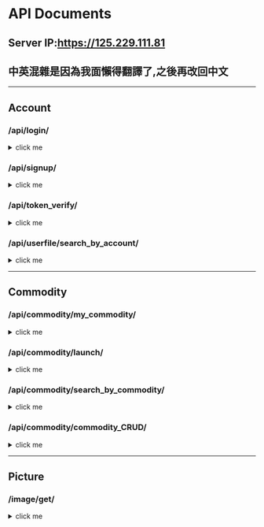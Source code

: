 # API Documents

## Server IP:https://125.229.111.81
## 中英混雜是因為我面懶得翻譯了,之後再改回中文
___

## Account

### /api/login/

<details><summary>click me</summary>

- function
  - to get jwt token.
- method
  - POST
- Request body
```json
{
    "account" : "your account",
    "password" : "your password"
}
```
- Response body
```json
#if login success
{
    "success": true,
    "message": "your jwt token",
    "account": "your account"
}
```
```json
#if account doesn't exist
{
    "success": false,
    "message": "尚未註冊",
    "account": "your account"
}
```
```json
#If the password is incorrect
{
    "success": false,
    "message": "登入失敗",
    "account": "your account"
}
```

</details>

### /api/signup/

<details><summary>click me</summary>

- function
  - to sign up.
- method
  - POST
- Request body
```json
{
    "account":"your account",
    "password":"your password",
    "nickname":"your nickname",
    "mail":"your email address",
    "phone":"your phone number"
}
```
- Response body
```json
#If the registration is successful.
{
    "success": true,
    "message": "註冊成功"
}
```
```json
#If the account has already been registered.
{
    "success": false,
    "message": "帳號已經被註冊"
}
```
```json
#If there is missing information in the requested body.
{
    "success": false,
    "message": "註冊失敗"
}
```

</details>

### /api/token_verify/

<details><summary>click me</summary>

- function
  - Verify the legality of the JWT token, with a validity period of 10 days. As the verification has been performed during acquisition, the existence of the account and password will not be verified here.
- method
  - GET
- Request header
```json
Authorization:your jwt token
```
- Response body
```json
#If the JWT token is within its validity period of 10 days.
{
    "success": true,
    "account": "your account"
}
```
```json
#If the JWT token has expired or the 'Authorization' field cannot be obtained from the header.
{
    "success": false,
    "account": "your account"
}
```

</details>

### /api/userfile/search_by_account/

<details><summary>click me</summary>

- function
  - This API is used to return specified parameters. The query format is "?account={your account name}". If no parameters are provided, it will return all accounts when directly GET "api/userfile/search_by_account". This is for testing purposes only. After formal deployment, access will be restricted to local GET requests only.
- method
  - GET
- Request header
```json
None
```
- Response body
```json
#Return one or multiple user data in the form of an array depending on whether parameters are added.Format as follows.
{
    "id": your id(integer),
    "Account": "your account",
    "Password": "your password(SHA-256)",
    "Name": "your name",
    "Email": "your email",
    "Phonenumber": "your phone number",
    "StudentID": "your StudentID",
    "Introduction": "your Introduction",
    "Favorite": "your Favorite",
    "Profliephoto": "The file path of your personal profilephoto."
}
```

</details>

___

## Commodity

### /api/commodity/my_commodity/

<details><summary>click me</summary>

- function
  - 取得這個帳號的所有商品,需使用jwt
- method
  - GET
- Request header
```json
None
```
- Response body
```json
#Return one or multiple user data in the form of an array.
{
    "id": your id(integer),
    "Launched": launch status,
    "Img1": "name of image(Cannot be NULL)",
    "Img2": "name of image(Can be NULL)",
    "Img3": "name of image(Can be NULL)",
    "Img4": "name of image(Can be NULL)",
    "Img5": "name of image(Can be NULL)",
    "Name": "name of commodity",
    "Deacription": "Deacription",
    "Price": "Price",
    "Amount": "Amount",
    "Position": "Location of the commodity",
    "Account": "Who uploaded this product"
}
```
</details>

### /api/commodity/launch/

<details><summary>click me</summary>

- function
  - 更改商品上下架狀態,需使用jwt,並且在網址列加上目標商品的id,格式為"/api/commodity/launch/?id={商品id}"
- method
  - POST
- Request header
```json
Authorization:your jwt token
```
- Request body
```json
{
  "launched": launch state
}
```
- Response body
```json
#成功
{
  "success": true,
  "message": "ok"
}
```
```json
#找不到商品
{
  "success": false,
  "message": "can't find commodity with this id"
}
```
```json
#非商品擁有者
{
  "success": false,
  "message": "this commodity is not yours"
}
```
</details>

### /api/commodity/search_by_commodity/

<details><summary>click me</summary>

- function
  - The usage of this API is the same as "api/userfile/search_by_account".The query format is "?commodity={your commodity name}"
- method
  - GET
- Request header
```json
None
```
- Response body
```json
#Return one or multiple user data in the form of an array depending on whether parameters are added.Format as follows.
{
    "id": your id(integer),
    "Launched": launch status,
    "Img1": "name of image(Cannot be NULL)",
    "Img2": "name of image(Can be NULL)",
    "Img3": "name of image(Can be NULL)",
    "Img4": "name of image(Can be NULL)",
    "Img5": "name of image(Can be NULL)",
    "Name": "name of commodity",
    "Deacription": "Deacription",
    "Price": "Price",
    "Amount": "Amount",
    "Position": "Location of the commodity",
    "Account": "Who uploaded this product"
}
```

</details>

### /api/commodity/commodity_CRUD/

<details><summary>click me</summary>

- function
  - 這支api用來對商品做CRUD,header內必須加上jwt token.
  - 請注意,搜尋和主頁大量獲取商品資訊勿使用此api
  - RUD都需在網址列加上id的參數,格式為"/api/commodity/commodity_CRUD/?id="
- method
  - GET,POST,PUT,DELETE
#### GET
- Request header
```json
Authorization:your jwt token
```
- Response body
```json
#正常情況.
{
    "id": your commodity id(integer),
    "Launched": launch status,
    "Img1": "name of image(Cannot be NULL)",
    "Img2": "name of image(Can be NULL)",
    "Img3": "name of image(Can be NULL)",
    "Img4": "name of image(Can be NULL)",
    "Img5": "name of image(Can be NULL)",
    "Name": "name of commodity",
    "Deacription": "Deacription",
    "Price": "Price",
    "Amount": "Amount",
    "Position": "Location of the commodity",
    "Account": "Who uploaded this product"
}
```
```json
#如果沒有在網址加上id.
{
  "success": false,
  "message": "Please add parameters to the URL."
}
```
```json
#如果無法透過這個id找到商品.
{
  "success": false,
  "message": "can't find commodity with this id"
}
```
```json
#如果這個商品不是你的.
{
  "success": false,
  "message": "this commodity is not yours"
}
```
#### POST
- Request header
```json
Authorization:your jwt token
```
- Request body
```json
{
    "name":"your commodity name",
    "launched":"launched state",
    "description":"description",
    "price":"your price",
    "amount":"commodity amount",
    "position":"where is your commodity",
    "image":["至少一張圖片","可選","可選","可選","最多五張圖片"]
}
```
- Response body
```json
#If there are no issues with the uploaded data.
{
    "success": true,
    "message": "成功上傳商品"
}
```
```json
#如果POST的資料有缺漏.
{
    "success": false,
    "message": "缺少必要資料"
}
```
#### PUT
- 網址列的id就是要變更的商品
- Request header
```json
Authorization:your jwt token
```
- Request body
```json
{
    "name":"your commodity name",
    "description":"description",
    "price":"your price",
    "amount":"commodity amount",
    "position":"where is your commodity",
    "remain_image":["要留下的圖片名稱,請注意不要輸入不存在的檔名","image和remain_image最多總和只能五張圖片","多餘的會從remain_image的最後面開始刪掉"],
    "image":["至少一張圖片","可選","可選","可選","最多五張圖片"]
}
```
- Response body
```json
#If there are no issues with the uploaded data.
{
    "success": true,
    "message": "成功上傳商品"
}
```
```json
#如果POST的資料有缺漏.
{
    "success": false,
    "message": "缺少必要資料"
}
```
```json
#如果這個商品不是你的.
{
  "success": false,
  "message": "this commodity is not yours"
}
```
#### DELETE
- 網址列的id就是要刪除的商品
- Request header
```json
Authorization:your jwt token
```
- Request body
```json
None
```
- Response body
```json
#If there are no issues
{
    "success": true
}
```
```json
#如果無法根據id找到商品.
{
    "success": false,
    "message": "can't find commodity with this id"
}
```
```json
#如果這個商品不是你的.
{
  "success": false,
  "message": "this commodity is not yours"
}
```
</details>

___

## Picture

### /image/get/

<details><summary>click me</summary>

- function
  - This API is used to retrieve images.The query format is "?picture_name={your picture name}".
- method
  - GET
- Request header
```json
None
```
- HttpResponse
```json
#If your image exists, it will return your image. Otherwise, it will report an error.
```
</details>
